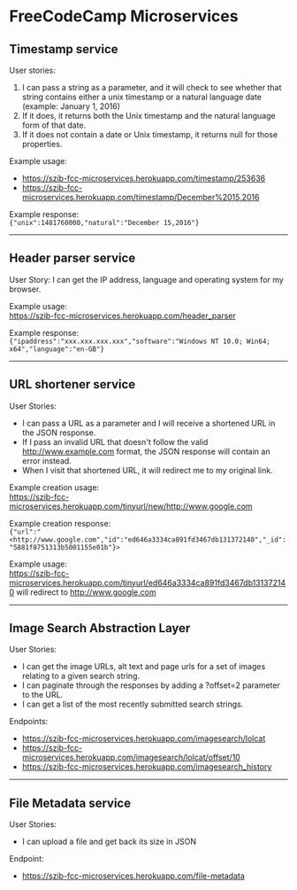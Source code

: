 # FreeCodeCamp Microservices

## Timestamp service

User stories:

1. I can pass a string as a parameter, and it will check to see whether that string contains either a unix timestamp or a natural language date (example: January 1, 2016)
2. If it does, it returns both the Unix timestamp and the natural language form of that date.
3. If it does not contain a date or Unix timestamp, it returns null for those properties.

Example usage:

- <https://szib-fcc-microservices.herokuapp.com/timestamp/253636>
- <https://szib-fcc-microservices.herokuapp.com/timestamp/December%2015,2016>

Example response:<br>
`{"unix":1481760000,"natural":"December 15,2016"}`

--------------------------------------------------------------------------------

## Header parser service

User Story: I can get the IP address, language and operating system for my browser.

Example usage:<br>
<https://szib-fcc-microservices.herokuapp.com/header_parser>

Example response:<br>
`{"ipaddress":"xxx.xxx.xxx.xxx","software":"Windows NT 10.0; Win64; x64","language":"en-GB"}`

--------------------------------------------------------------------------------

## URL shortener service

User Stories:

- I can pass a URL as a parameter and I will receive a shortened URL in the JSON response.
- If I pass an invalid URL that doesn't follow the valid <http://www.example.com> format, the JSON response will contain an error instead.
- When I visit that shortened URL, it will redirect me to my original link.

Example creation usage:<br>
<https://szib-fcc-microservices.herokuapp.com/tinyurl/new/http://www.google.com>

Example creation response:<br>
`{"url":"<http://www.google.com","id":"ed646a3334ca891fd3467db131372140","_id":"5881f8751313b5001155e01b"}>`

Example usage:<br>
<https://szib-fcc-microservices.herokuapp.com/tinyurl/ed646a3334ca891fd3467db131372140> will redirect to <http://www.google.com>

--------------------------------------------------------------------------------

## Image Search Abstraction Layer

User Stories:

- I can get the image URLs, alt text and page urls for a set of images relating to a given search string.
- I can paginate through the responses by adding a ?offset=2 parameter to the URL.
- I can get a list of the most recently submitted search strings.

Endpoints:

- <https://szib-fcc-microservices.herokuapp.com/imagesearch/lolcat>
- <https://szib-fcc-microservices.herokuapp.com/imagesearch/lolcat/offset/10>
- <https://szib-fcc-microservices.herokuapp.com/imagesearch_history>

--------------------------------------------------------------------------------

## File Metadata service

User Stories:

- I can upload a file and get back its size in JSON

Endpoint:

- <https://szib-fcc-microservices.herokuapp.com/file-metadata>
